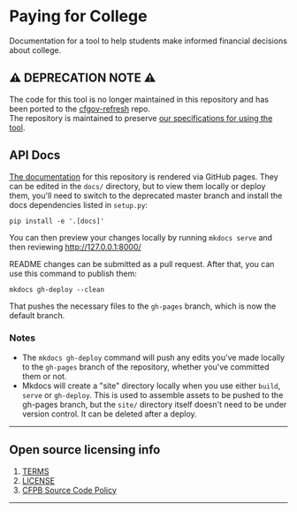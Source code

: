 # Paying for College
Documentation for a tool to help students make informed financial decisions about college.

## ⚠️ DEPRECATION NOTE ⚠️
The code for this tool is no longer maintained in this repository and has been ported to the [cfgov-refresh](https://github.com/cfpb/cfgov-refresh) repo.  
The repository is maintained to preserve [our specifications for using the tool](https://cfpb.github.io/college-costs/). 

## API Docs

[The documentation](https://cfpb.github.io/college-costs/) for this repository is rendered via GitHub pages. They can be edited in the `docs/` directory, but to view them locally or deploy them, you'll need to switch to the deprecated master branch and install the docs dependencies listed in `setup.py`:

```
pip install -e '.[docs]'
```

You can then preview your changes locally by running `mkdocs serve` and then reviewing <http://127.0.0.1:8000/>

README changes can be submitted as a pull request. After that, you can use this command to publish them:

```
mkdocs gh-deploy --clean
```

That pushes the necessary files to the `gh-pages` branch, which is now the default branch.

### Notes

- The `mkdocs gh-deploy` command will push any edits you've made locally to the `gh-pages` branch of the repository, whether you've committed them or not.
- Mkdocs will create a "site" directory locally when you use either `build`, `serve` or `gh-deploy`. This is used to assemble assets to be pushed to the gh-pages branch, but the `site/` directory itself doesn't need to be under version control. It can be deleted after a deploy.

----

## Open source licensing info
1. [TERMS](TERMS.md)
2. [LICENSE](LICENSE)
3. [CFPB Source Code Policy](https://github.com/cfpb/source-code-policy/)

----
